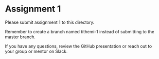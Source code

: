 # Assignment 1

Please submit assignment 1 to this directory.

Remember to create a branch named tithemi-1 
instead of submitting to the master branch.

If you have any questions, review the GitHub presentation or reach
out to your group or mentor on Slack.

